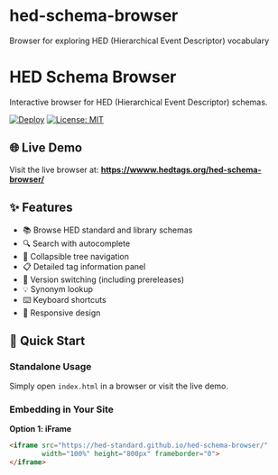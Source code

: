 # hed-schema-browser
Browser for exploring HED (Hierarchical Event Descriptor) vocabulary
# HED Schema Browser

Interactive browser for HED (Hierarchical Event Descriptor) schemas.

[![Deploy](https://github.com/hed-standard/hed-schema-browser/workflows/Deploy/badge.svg)](https://github.com/hed-standard/hed-schema-browser/actions)
[![License: MIT](https://img.shields.io/badge/License-MIT-yellow.svg)](LICENSE)

## 🌐 Live Demo

Visit the live browser at: **https://wwww.hedtags.org/hed-schema-browser/**

## ✨ Features

- 📚 Browse HED standard and library schemas
- 🔍 Search with autocomplete
- 🌲 Collapsible tree navigation
- 📋 Detailed tag information panel
- 🔄 Version switching (including prereleases)
- 💡 Synonym lookup
- ⌨️ Keyboard shortcuts
- 📱 Responsive design

## 🚀 Quick Start

### Standalone Usage

Simply open `index.html` in a browser or visit the live demo.

### Embedding in Your Site

**Option 1: iFrame**
```html
<iframe src="https://hed-standard.github.io/hed-schema-browser/" 
        width="100%" height="800px" frameborder="0">
</iframe>